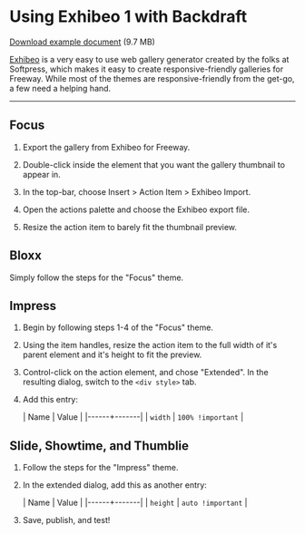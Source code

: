 # Using Exhibeo 1 with Backdraft

[Download example document](https://github.com/CalebGrove/Backdraft-Docs/blob/master/downloads/exhibeo.zip?raw=true) (9.7 MB)

[Exhibeo](http://exhibeoapp.com) is a very easy to use web gallery generator created by the folks at Softpress, which makes it easy to create responsive-friendly galleries for Freeway. While most of the themes are responsive-friendly from the get-go, a few need a helping hand.

----

## Focus

1. Export the gallery from Exhibeo for Freeway.

2. Double-click inside the element that you want the gallery thumbnail to appear in.

3. In the top-bar, choose Insert > Action Item > Exhibeo Import.

4. Open the actions palette and choose the Exhibeo export file.

5. Resize the action item to barely fit the thumbnail preview.


## Bloxx

Simply follow the steps for the "Focus" theme.


## Impress

1. Begin by following steps 1-4 of the "Focus" theme.

2. Using the item handles, resize the action item to the full width of it's parent element and it's height to fit the preview.

3. Control-click on the action element, and chose "Extended". In the resulting dialog, switch to the `<div style>` tab.

4. Add this entry:

	| Name | Value |
	|------+-------|
	| `width` | `100% !important` |


## Slide, Showtime, and Thumblie

1. Follow the steps for the "Impress" theme.

2. In the extended dialog, add this as another entry:

	| Name | Value |
	|------+-------|
	| `height` | `auto !important` |

3. Save, publish, and test!
